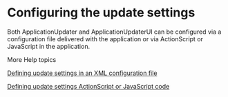 # Configuring the update settings

<div>

Both ApplicationUpdater and ApplicationUpdaterUI can be configured via a
configuration file delivered with the application or via ActionScript or
JavaScript in the application.

</div>

<div>

<div>

More Help topics

</div>

<div>

[Defining update settings in an XML configuration file](WSEC63CD64-C52C-41ef-82FD-94E6B540A5FA.html)

[Defining update settings ActionScript or JavaScript code](WS2927D825-FCAD-45c1-A249-D680AA2A62A5.html)

</div>

<div>



</div>

</div>
